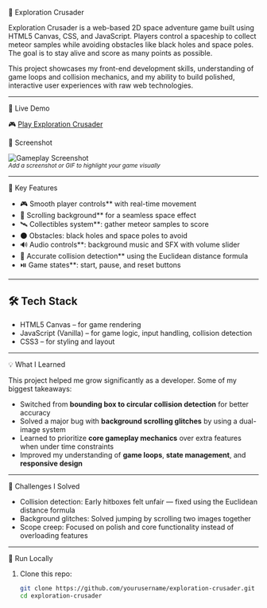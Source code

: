 🚀 Exploration Crusader

Exploration Crusader is a web-based 2D space adventure game built using HTML5 Canvas, CSS, and JavaScript. Players control a spaceship to collect meteor samples while avoiding obstacles like black holes and space poles. The goal is to stay alive and score as many points as possible.

This project showcases my front-end development skills, understanding of game loops and collision mechanics, and my ability to build polished, interactive user experiences with raw web technologies.

---

🔗 Live Demo

🎮 [Play Exploration Crusader](https://yourusername.github.io/exploration-crusader/)



📸 Screenshot

![Gameplay Screenshot](screenshot.png)  
<sub>*Add a screenshot or GIF to highlight your game visually*</sub>

---

🧠 Key Features

- 🎮 Smooth player controls** with real-time movement
- 🌌 Scrolling background** for a seamless space effect
- 🛰️ Collectibles system**: gather meteor samples to score
- 🌑 Obstacles: black holes and space poles to avoid
- 🔊 Audio controls**: background music and SFX with volume slider
- 🚨 Accurate collision detection** using the Euclidean distance formula
- ⏯️ Game states**: start, pause, and reset buttons

---

## 🛠 Tech Stack

- HTML5 Canvas – for game rendering
- JavaScript (Vanilla) – for game logic, input handling, collision detection
- CSS3 – for styling and layout

---

 💡 What I Learned

This project helped me grow significantly as a developer. Some of my biggest takeaways:

- Switched from **bounding box to circular collision detection** for better accuracy
- Solved a major bug with **background scrolling glitches** by using a dual-image system
- Learned to prioritize **core gameplay mechanics** over extra features when under time constraints
- Improved my understanding of **game loops**, **state management**, and **responsive design**

---

 🧩 Challenges I Solved

- Collision detection: Early hitboxes felt unfair — fixed using the Euclidean distance formula
- Background glitches: Solved jumping by scrolling two images together
- Scope creep: Focused on polish and core functionality instead of overloading features

---

 🧪 Run Locally

1. Clone this repo:
   ```bash
   git clone https://github.com/yourusername/exploration-crusader.git
   cd exploration-crusader
